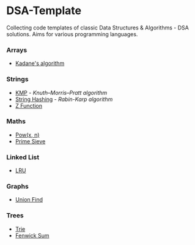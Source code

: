 # DSA-Template
Collecting code templates of classic Data Structures &amp; Algorithms - DSA solutions. Aims for various programming languages.

### Arrays
- [Kadane's algorithm](https://github.com/brucerry/DSA-Template/blob/main/Arrays/kadane.cc)

### Strings
- [KMP](https://github.com/brucerry/DSA-Template/blob/main/Strings/kmp.cc) - *Knuth–Morris–Pratt algorithm*
- [String Hashing](https://github.com/brucerry/DSA-Template/blob/main/Strings/string_hashing.cc) - *Rabin-Karp algorithm*
- [Z Function](https://github.com/brucerry/DSA-Template/blob/main/Strings/z_function.cc)

### Maths
- [Pow(x, n)](https://github.com/brucerry/DSA-Template/blob/main/Maths/pow_x_n.cc)
- [Prime Sieve](https://github.com/brucerry/DSA-Template/blob/main/Maths/prime_sieve.cc)

### Linked List
- [LRU](https://github.com/brucerry/DSA-Template/blob/main/Linked%20List/lru.cc)

### Graphs
- [Union Find](https://github.com/brucerry/DSA-Template/blob/main/Graphs/union_find.cc)

### Trees
- [Trie](https://github.com/brucerry/DSA-Template/blob/main/Trees/trie.cc)
- [Fenwick Sum](https://github.com/brucerry/DSA-Template/blob/main/Trees/fenwick_sum.cc)
